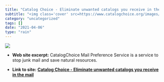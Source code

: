 ```yaml
---
title: "Catalog Choice - Eliminate unwanted catalogs you receive in the mail"
subtitle: "<img class='cover' src=https://www.catalogchoice.org/images/catalog_choice-og-logo.png>"
category: "uncategorized"
tags: []
date: "2021-04-06"
type: "rain"
---
```

<img class="cover" src=https://www.catalogchoice.org/images/catalog_choice-og-logo.png>



* **Web site excerpt:** CatalogChoice Mail Preference Service is a service to stop junk mail and save natural resources.

* **Link to site:** **[Catalog Choice - Eliminate unwanted catalogs you receive in the mail](http://www.catalogchoice.org)**